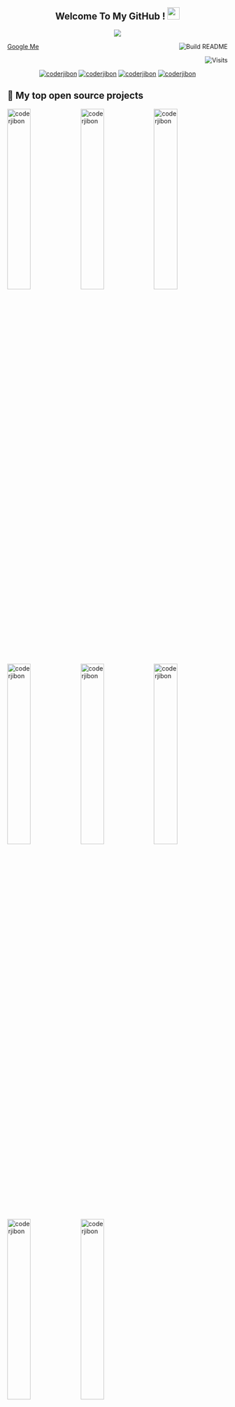 <h2 align="center">
  Welcome To My GitHub !
  <img src="https://media.giphy.com/media/hvRJCLFzcasrR4ia7z/giphy.gif" width="28">
</h2>

<!-- Typing SVG by DenverCoder1 - https://github.com/DenverCoder1/readme-typing-svg -->
<p align="center">
  <a href="https://github.com/CoderJibon"><img src="https://readme-typing-svg.herokuapp.com/?color=%2336BCF7&lines=Always+learning+new+thinking"></a>
</p>

<!-- Badges template - https://github.com/badges/shields -->
<!-- YouTube Stats - https://github.com/DenverCoder1/github-readme-youtube-stats -->
<!-- View counter - https://github.com/DenverCoder1/Simple-View-Counter -->

<a target="_blank" href="https://www.google.com/search?q=coderjibon">Google Me</a>
<a href="https://github.com/CoderJibon/resume"><img src="https://github.com/vidyabhandary/vidyabhandary/workflows/Build%20README/badge.svg" align="right" alt="Build README"></a>

<a href="https://visitor-badge.laobi.icu/badge?page_id=CoderJibon.visitor-badge&title=Visits"><img src="https://visitor-badge.laobi.icu/badge?page_id=CoderJibon.visitor-badge&title=Visits" align="right" alt="Visits"></a>

<p><br></p>
<p align="center">
  <a href="https://coderjibon.com/" target="blank"><img src="https://img.shields.io/badge/Website-DC143C?style=for-the-badge&logo=medium&logoColor=white" alt="coderjibon" /></a> 
  <a href="https://www.linkedin.com/in/jibon-roy-a3948219a/" target="blank"><img src="https://img.shields.io/badge/LinkedIn-0077B5?style=for-the-badge&logo=linkedin&logoColor=white" alt="coderjibon"/></a>
    <a href="https://join.skype.com/invite/BLnlj2fzcVMv" target="blank"><img src="https://img.shields.io/badge/skype-20BEFF?&style=for-the-badge&logo=skype&logoColor=white" alt="coderjibon" /></a> 
    <a href="https://wa.me/qr/CI7OHSI4Q6O3F1" target="blank"><img src="https://img.shields.io/badge/whatsapp-20BEFF?&style=for-the-badge&logo=skype&logoColor=white" alt="coderjibon" /></a> 
    
</p>

## 📘 My top open source projects

<!-- Small repo cards (fork) - https://github.com/DenverCoder1/github-readme-stats -->
<p align="left">
<a href="https://github.com/CoderJibon/education-website" target="blank"><img width="32.5%" src="https://denvercoder1-github-readme-stats.vercel.app/api/pin/?username=CoderJibon&repo=education-website&theme=react&bg_color=1F222E&title_color=F85D7F&icon_color=F8D866&hide_border=true&show_icons=false" alt="coderjibon"></a>
<a href="https://github.com/CoderJibon/timekeeper-project" target="blank"><img width="32.5%" src="https://denvercoder1-github-readme-stats.vercel.app/api/pin/?username=CoderJibon&repo=timekeeper-project&theme=react&bg_color=1F222E&title_color=F85D7F&icon_color=F8D866&hide_border=true&show_icons=false" alt="coderjibon"></a>
<a href="https://github.com/CoderJibon/TravelAgency-project" target="blank"><img width="32.5%" src="https://denvercoder1-github-readme-stats.vercel.app/api/pin/?username=CoderJibon&repo=TravelAgency-project&theme=react&bg_color=1F222E&title_color=F85D7F&icon_color=F8D866&hide_border=true&show_icons=false" alt="coderjibon"></a>
<a href="https://github.com/CoderJibon/jintin" target="blank"><img width="32.5%" src="https://denvercoder1-github-readme-stats.vercel.app/api/pin/?username=CoderJibon&repo=jintin&theme=react&bg_color=1F222E&title_color=F85D7F&icon_color=F8D866&hide_border=true&show_icons=false" alt="coderjibon"></a>
<a href="https://github.com/CoderJibon/social" target="blank"><img width="32.5%" src="https://denvercoder1-github-readme-stats.vercel.app/api/pin/?username=CoderJibon&repo=social&theme=react&bg_color=1F222E&title_color=F85D7F&icon_color=F8D866&hide_border=true&show_icons=false" alt="coderjibon"></a>
<a href="https://github.com/CoderJibon/chawla-Project" target="blank"><img width="32.5%" src="https://denvercoder1-github-readme-stats.vercel.app/api/pin/?username=CoderJibon&repo=chawla-Project&theme=react&bg_color=1F222E&title_color=F85D7F&icon_color=F8D866&hide_border=true&show_icons=false" alt="coderjibon"></a>
<a href="https://github.com/CoderJibon/guljag-project" target="blank">
<img width="32.5%" src="https://denvercoder1-github-readme-stats.vercel.app/api/pin/?username=CoderJibon&repo=guljag-project&theme=react&bg_color=1F222E&title_color=F85D7F&icon_color=F8D866&hide_border=true&show_icons=false" alt="coderjibon"></a>
<a href="https://github.com/CoderJibon/healthcare-related-website" target="blank">
<img width="32.5%" src="https://denvercoder1-github-readme-stats.vercel.app/api/pin/?username=CoderJibon&repo=healthcare-related-website&theme=react&bg_color=1F222E&title_color=F85D7F&icon_color=F8D866&hide_border=true&show_icons=false" alt="coderjibon"></a>

</p>

<p align="left">
  <a href="https://github.com/CoderJibon?tab=repositories" target="_blank"><img alt="All Repositories" title="All Repositories" src="https://img.shields.io/badge/-All%20Repos-2962FF?style=for-the-badge&logo=koding&logoColor=white"/></a>
</p>

<!-- Some badges are from https://github.com/Ileriayo/markdown-badges -->

## 🛠️ Languages , Libraries & Tools

<p>
    <code href="#"><img alt="HTML" src="https://img.shields.io/badge/HTML%20-%23E34F26.svg?logo=html5&logoColor=white"></code>
    <code href="#"><img alt="CSS" src="https://img.shields.io/badge/CSS%20-%231572B6.svg?logo=css3&logoColor=white"></code>
    <code href="#"><img alt="JavaScript" src="https://img.shields.io/badge/JavaScript%20-%23F7DF1E.svg?logo=javascript&logoColor=black"></code>
    <!-- <code href="#"><img alt="Python" src="https://img.shields.io/badge/Python%20-%2314354C.svg?logo=python&logoColor=white"></code> -->
    <code href="#"><img alt="React" src="https://img.shields.io/badge/React%20-%2320232a.svg?logo=react&logoColor=%2361DAFB"></code>
    <code href="#"><img alt="NodeJS" src="https://img.shields.io/badge/Node.js%20-%2343853D.svg?logo=node.js&logoColor=white"></code>
    <code href="#"><img alt="Express.js" src="https://img.shields.io/badge/Express.js%20-%23404d59.svg?logo=express&logoColor=white"></code>
    <!-- <code href="#"><img alt="TypeScript" src="https://img.shields.io/badge/TypeScript%20- %23007ACC.svg?logo=typescript&logoColor=white"></code> -->
    <code href="#"><img alt="MongoDB" src ="https://img.shields.io/badge/MongoDB-%234ea94b.svg?logo=mongodb&logoColor=white"></code>
    <code href="#"><img alt="Wordpress" src="https://img.shields.io/badge/Wordpress-21759B?logo=wordpress&logoColor=white"></code>
    <!-- <code href="#"><img alt="SASS" src="https://img.shields.io/badge/Sass%20-hotpink.svg?logo=SASS&logoColor=white"></code> -->
    <code href="#"><img alt="Bootstrap" src="https://img.shields.io/badge/Bootstrap%20-%234D97FF.svg?logo=Bootstrap&logoColor=white"></code>
    <code href="#"><img alt="jQery" src="https://img.shields.io/badge/jQery%20-%23430098.svg?logo=jQery&logoColor=white"></code>
    <code href="#"><img alt="Git" src="https://img.shields.io/badge/Git%20-%23F05033.svg?logo=git&logoColor=white"></code>
    <code href="#"><img alt="Github" src="https://img.shields.io/badge/Github%20-%23F05033.svg?logo=github&logoColor=white"></code>
    <!-- <code href="#"><img alt="Codepen" src="https://img.shields.io/badge/Codepen-000000.svg?logo=codepen&logoColor=white"></code> -->
    <!-- <code href="#"><img alt="Stack Overflow" src="https://img.shields.io/badge/-Stack%20Overflow-FE7A16?logo=stack-overflow&logoColor=white"></code> -->
    <!-- <code href="#"><img alt="Dev" src="https://img.shields.io/badge/Dev-FE7A16?logo=stack-dev&logoColor=white"></code> -->
    <code href="#"><img alt="Visual Studio Code" src="https://img.shields.io/badge/Visual%20Studio%20Code-0078d7.svg?logo=visual-studio-code&logoColor=white"></code>
  
</p>

## 📊 Github stats

<!-- https://github.com/anuraghazra/github-readme-stats -->
<a> 
  <br/>
    <a href="https://github.com/CoderJibon"><img alt="coderjibon" src="https://denvercoder1-github-readme-stats.vercel.app/api?username=CoderJibon&show_icons=true&count_private=true&theme=react&hide_border=true&bg_color=1F222E&title_color=F85D7F&icon_color=F8D866" height="192px" width="49.5%"/></a>
  <a href="https://github.com/CoderJibon"><img alt="coderjibon" src="https://denvercoder1-github-readme-stats.vercel.app/api/top-langs/?username=CoderJibon&langs_count=8&layout=compact&theme=react&hide_border=true&bg_color=1F222E&title_color=F85D7F&icon_color=F8D866" height="192px" width="49.5%"/></a>
  <br/>
  <b>Note:</b> Top languages is only a metric of the languages my public code consists of and doesn't reflect experience or skill level.
</a>
<p></p>
<!-- https://github.com/ashutosh00710/github-readme-activity-graph -->
<a href="https://github.com/CoderJibon"><img alt="coderjibon" src="https://activity-graph.herokuapp.com/graph?username=CoderJibon&bg_color=000000&color=ffffff&line=00ff6e&point=ff0000&area=true&hide_border=true" /></a>
